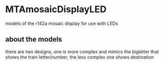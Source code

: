 # MTAmosaicDisplayLED
models of the r142a mosaic display  for use with LEDs
## about the models
there are two designs, one is more complex and mimics the bigletter that shows the train letter/number, the less complex one shows destination

